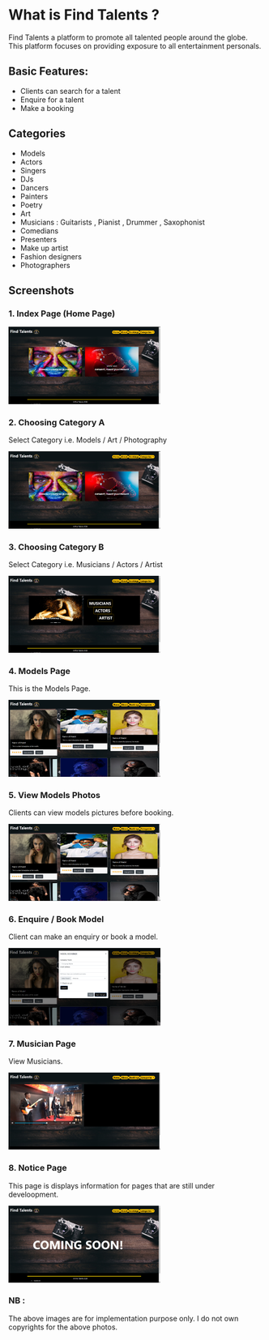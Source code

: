 
# What is Find Talents ?
Find Talents a platform to promote all  talented people around the globe.
This platform focuses on providing exposure to all entertainment personals.

## Basic Features:
- Clients can search for a talent
- Enquire for a talent
- Make a booking


## Categories
- Models
- Actors
- Singers
- DJs
- Dancers
- Painters
- Poetry
- Art
- Musicians : Guitarists , Pianist , Drummer , Saxophonist
- Comedians
- Presenters
- Make up artist
- Fashion designers
- Photographers


## Screenshots

### 1. Index Page (Home Page)

<img src="screenshots/index Page.PNG" width="300">

### 2. Choosing Category A
  Select Category i.e. Models / Art / Photography  

<img src="screenshots/index Page.PNG" width="300">

### 3. Choosing Category B
  Select Category i.e. Musicians / Actors / Artist  

<img src="screenshots/index_Options2.PNG" width="300">

### 4. Models Page
  This is the Models Page.

  <img src="screenshots/models Page.PNG" width="300">

### 5. View Models Photos
  Clients can view models pictures before booking.

  <img src="screenshots/models Page.PNG" width="300">

### 6. Enquire / Book Model
  Client can make an enquiry or book a model.

  <img src="screenshots/enquire model price.PNG" width="300">

### 7. Musician Page
  View Musicians.

  <img src="screenshots/musician Page.PNG" width="300">

### 8. Notice Page
  This page is displays information for pages that are still under develoopment.

  <img src="screenshots/coming soon notice.PNG" width="300">


### NB :
The above images are for implementation purpose only. I do not own copyrights for the above photos.
